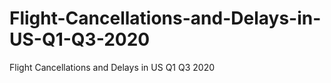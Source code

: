# Flight-Cancellations-and-Delays-in-US-Q1-Q3-2020
 Flight Cancellations and Delays in US Q1 Q3 2020
